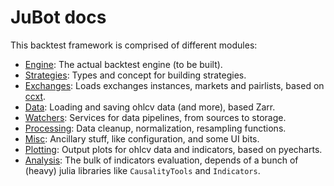 # JuBot docs


This backtest framework is comprised of different modules:

- [Engine](./engine/engine.md): The actual backtest engine (to be built).
- [Strategies](./strategy.md): Types and concept for building strategies.
- [Exchanges](./exchanges.md): Loads exchanges instances, markets and pairlists, based on [ccxt](https://docs.ccxt.com/en/latest/manual.html).
- [Data](./data.md): Loading and saving ohlcv data (and more), based Zarr.
- [Watchers](./watchers.md): Services for data pipelines, from sources to storage.
- [Processing](./processing.md): Data cleanup, normalization, resampling functions.
- [Misc](./misc.md): Ancillary stuff, like configuration, and some UI bits.
- [Plotting](./plotting.md): Output plots for ohlcv data and indicators, based on pyecharts.
- [Analysis](./analysis.md): The bulk of indicators evaluation, depends of a bunch of (heavy) julia libraries like `CausalityTools` and `Indicators`.

